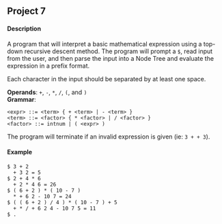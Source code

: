 Project 7
---------
#### Description
  A program that will interpret a basic mathematical expression using a top-down recursive descent method. The program will prompt a `$`, read input from the user, and then parse the input into a Node Tree and evaluate the expression in a prefix format.
  
  Each character in the input should be separated by at least one space.
  
  **Operands**: `+`, `-`, `*`, `/`, `(`, and `)`  
  **Grammar**:  
```
<expr> ::= <term> { + <term> | - <term> }
<term> ::= <factor> { * <factor> | / <factor> }
<factor> ::= intnum | ( <expr> )
```
  
  The program will terminate if an invalid expression is given (ie: `3 + + 3`).
  
#### Example
  ```
  $ 3 + 2
    + 3 2 = 5
  $ 2 + 4 * 6
    + 2 * 4 6 = 26
  $ ( 6 + 2 ) * ( 10 - 7 )
    * + 6 2 - 10 7 = 24
  $ ( ( 6 + 2 ) / 4 ) * ( 10 - 7 ) + 5
    + * / + 6 2 4 - 10 7 5 = 11
  $ .
  ```
